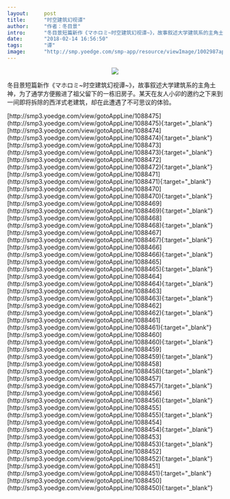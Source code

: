 ```yaml
---
layout:     post
title:      "时空建筑幻视谭"
author:     "作者：冬目景"
intro:      "冬目景短篇新作《マホロミ~时空建筑幻视谭~》，故事叙述大学建筑系的主角土神，为了通学方便搬进了祖父留下的一栋旧房子。某天在友人小卯的邀约之下来到一间即将拆除的西洋式老建筑，却在此遭遇了不可思议的体验。"
date:       "2018-02-14 16:56:50"
tags:       "谭"
image:      "http://smp.yoedge.com/smp-app/resource/viewImage/1002987appline.png"
---
```

<div style="text-align: center">
<p><img src="http://smp.yoedge.com/smp-app/resource/viewImage/1002987appline.png"/></p>
</div>
<p class="post-meta">
<span>冬目景短篇新作《マホロミ~时空建筑幻视谭~》，故事叙述大学建筑系的主角土神，为了通学方便搬进了祖父留下的一栋旧房子。某天在友人小卯的邀约之下来到一间即将拆除的西洋式老建筑，却在此遭遇了不可思议的体验。</span>
</p>
[http://smp3.yoedge.com/view/gotoAppLine/1088475](http://smp3.yoedge.com/view/gotoAppLine/1088475){:target="_blank"}
[http://smp3.yoedge.com/view/gotoAppLine/1088474](http://smp3.yoedge.com/view/gotoAppLine/1088474){:target="_blank"}
[http://smp3.yoedge.com/view/gotoAppLine/1088473](http://smp3.yoedge.com/view/gotoAppLine/1088473){:target="_blank"}
[http://smp3.yoedge.com/view/gotoAppLine/1088472](http://smp3.yoedge.com/view/gotoAppLine/1088472){:target="_blank"}
[http://smp3.yoedge.com/view/gotoAppLine/1088471](http://smp3.yoedge.com/view/gotoAppLine/1088471){:target="_blank"}
[http://smp3.yoedge.com/view/gotoAppLine/1088470](http://smp3.yoedge.com/view/gotoAppLine/1088470){:target="_blank"}
[http://smp3.yoedge.com/view/gotoAppLine/1088469](http://smp3.yoedge.com/view/gotoAppLine/1088469){:target="_blank"}
[http://smp3.yoedge.com/view/gotoAppLine/1088468](http://smp3.yoedge.com/view/gotoAppLine/1088468){:target="_blank"}
[http://smp3.yoedge.com/view/gotoAppLine/1088467](http://smp3.yoedge.com/view/gotoAppLine/1088467){:target="_blank"}
[http://smp3.yoedge.com/view/gotoAppLine/1088466](http://smp3.yoedge.com/view/gotoAppLine/1088466){:target="_blank"}
[http://smp3.yoedge.com/view/gotoAppLine/1088465](http://smp3.yoedge.com/view/gotoAppLine/1088465){:target="_blank"}
[http://smp3.yoedge.com/view/gotoAppLine/1088464](http://smp3.yoedge.com/view/gotoAppLine/1088464){:target="_blank"}
[http://smp3.yoedge.com/view/gotoAppLine/1088463](http://smp3.yoedge.com/view/gotoAppLine/1088463){:target="_blank"}
[http://smp3.yoedge.com/view/gotoAppLine/1088462](http://smp3.yoedge.com/view/gotoAppLine/1088462){:target="_blank"}
[http://smp3.yoedge.com/view/gotoAppLine/1088461](http://smp3.yoedge.com/view/gotoAppLine/1088461){:target="_blank"}
[http://smp3.yoedge.com/view/gotoAppLine/1088460](http://smp3.yoedge.com/view/gotoAppLine/1088460){:target="_blank"}
[http://smp3.yoedge.com/view/gotoAppLine/1088459](http://smp3.yoedge.com/view/gotoAppLine/1088459){:target="_blank"}
[http://smp3.yoedge.com/view/gotoAppLine/1088458](http://smp3.yoedge.com/view/gotoAppLine/1088458){:target="_blank"}
[http://smp3.yoedge.com/view/gotoAppLine/1088457](http://smp3.yoedge.com/view/gotoAppLine/1088457){:target="_blank"}
[http://smp3.yoedge.com/view/gotoAppLine/1088456](http://smp3.yoedge.com/view/gotoAppLine/1088456){:target="_blank"}
[http://smp3.yoedge.com/view/gotoAppLine/1088455](http://smp3.yoedge.com/view/gotoAppLine/1088455){:target="_blank"}
[http://smp3.yoedge.com/view/gotoAppLine/1088454](http://smp3.yoedge.com/view/gotoAppLine/1088454){:target="_blank"}
[http://smp3.yoedge.com/view/gotoAppLine/1088453](http://smp3.yoedge.com/view/gotoAppLine/1088453){:target="_blank"}
[http://smp3.yoedge.com/view/gotoAppLine/1088452](http://smp3.yoedge.com/view/gotoAppLine/1088452){:target="_blank"}
[http://smp3.yoedge.com/view/gotoAppLine/1088451](http://smp3.yoedge.com/view/gotoAppLine/1088451){:target="_blank"}
[http://smp3.yoedge.com/view/gotoAppLine/1088450](http://smp3.yoedge.com/view/gotoAppLine/1088450){:target="_blank"}


